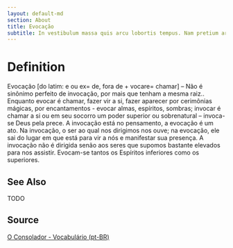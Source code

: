 ```yaml
---
layout: default-md
section: About
title: Evocação
subtitle: In vestibulum massa quis arcu lobortis tempus. Nam pretium arcu in odio vulputate luctus.
---
```


# Definition
Evocação [do latim: e ou ex= de, fora de + vocare= chamar] – Não é sinônimo perfeito de invocação, por mais que tenham a mesma raiz.. Enquanto evocar é chamar, fazer vir a si, fazer aparecer por cerimônias mágicas, por encantamentos - evocar almas, espíritos, sombras; invocar é chamar a si ou em seu socorro um poder superior ou sobrenatural – invoca-se Deus pela prece. A invocação está no pensamento, a evocação é um ato. Na invocação, o ser ao qual nos dirigimos nos ouve; na evocação, ele sai do lugar em que está para vir a nós e manifestar sua presença. A invocação não é dirigida senão aos seres que supomos bastante elevados para nos assistir. Evocam-se tantos os Espíritos inferiores como os superiores.

## See Also
TODO

## Source
[O Consolador - Vocabulário (pt-BR)](http://www.oconsolador.com.br/linkfixo/vocabulario/principal.html)


